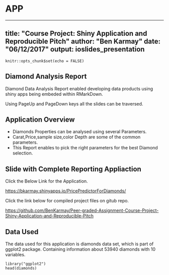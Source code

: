 # APP

---
title: "Course Project: Shiny Application and Reproducible Pitch"
author: "Ben Karmay"
date: "06/12/2017"
output: ioslides_presentation
---

```{r setup, include=FALSE}
knitr::opts_chunk$set(echo = FALSE)
```

## Diamond Analysis Report

Diamond Data Analysis Report enabled developing data products using shiny apps being embeded within RMarkDown.

Using PageUp and PageDown keys all the slides can be traversed.

## Application Overview

- Diamonds Properties can be analysed using several Parameters.
- Carat,Price,sample size,color Depth are some of the common parameters.
- This Report enables to pick the right parameters for the best Diamond selection.


## Slide with Complete Reporting Appliaction

Click the Below Link for the Application.

https://bkarmay.shinyapps.io/PricePredictorForDiamonds/

Click the link below for compiled project files on gitub repo.

https://github.com/BenKarmay/Peer-graded-Assignment-Course-Project-Shiny-Application-and-Reproducible-Pitch

## Data Used
The data used for this application is diamonds data set, which is part of ggplot2 package. Containing information about 53940 diamonds with 10 variables.

```{r, echo=TRUE}
library("ggplot2")
head(diamonds)
```
